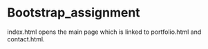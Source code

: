 # Bootstrap_assignment

index.html opens the main page which is linked to portfolio.html and contact.html.
